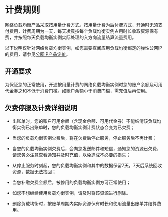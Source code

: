 # 计费规则

网络负载均衡产品采取按用量计费方式。按用量计费为后付费方式，开通时无须支付费用，计费周期为一天，每天凌晨按每个负载均衡实例占用时长收取资源保有费，并按照每天负载均衡实例实际处理的入方向流量结算流量费用。

以下说明仅针对网络负载均衡实例，如您需要查阅应用负载均衡绑定的弹性公网IP的费用，请参见[公网IP产品定价](https://docs.jdcloud.com/elastic-ip/billing-overview)。

## 开通要求

为保证您的正常使用，开通按用量计费的网络负载均衡实例时您的账户余额及可用代金券之和不低于消费门槛。如账户余额小于消费门槛，需充值后再使用。

## 欠费停服及计费详细说明
- 出账单时，您的账户可用余额（含现金余额、可用代金券）不能结清该负载均衡实例已出账单时，您的负载均衡实例计费状态会变为已欠费；

- 当您的负载均衡实例欠费后，将在欠费后停止服务，停止服务后不再计费；

- 当您的负载均衡实例欠费后，会向您发送邮件和短信，通知您的资源已欠费，请您务必注意查看通知并及时充值，以免造成不必要的损失；

- 从停止服务时刻起，您的负载均衡实例和其中的数据保留7天，7天后系统回收资源，数据无法找回；

- 当您补缴欠费金额后，被停用的负载均衡实例方可正常使用；

- 如您不想继续使用负载均衡实例，请及时将该资源进行删除。

- 删除负载均衡时，按账单周期内实际资源保有时长和使用流量出账单并结算费用。
